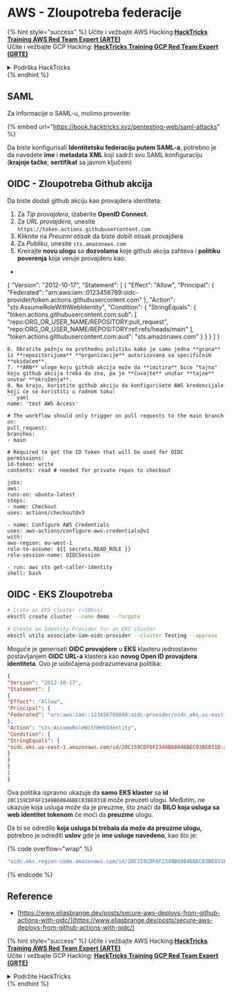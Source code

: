 # AWS - Zloupotreba federacije

{% hint style="success" %}
Učite i vežbajte AWS Hacking:<img src="../../../.gitbook/assets/image (1) (1) (1).png" alt="" data-size="line">[**HackTricks Training AWS Red Team Expert (ARTE)**](https://training.hacktricks.xyz/courses/arte)<img src="../../../.gitbook/assets/image (1) (1) (1).png" alt="" data-size="line">\
Učite i vežbajte GCP Hacking: <img src="../../../.gitbook/assets/image (2).png" alt="" data-size="line">[**HackTricks Training GCP Red Team Expert (GRTE)**<img src="../../../.gitbook/assets/image (2).png" alt="" data-size="line">](https://training.hacktricks.xyz/courses/grte)

<details>

<summary>Podrška HackTricks</summary>

* Proverite [**planove pretplate**](https://github.com/sponsors/carlospolop)!
* **Pridružite se** 💬 [**Discord grupi**](https://discord.gg/hRep4RUj7f) ili [**telegram grupi**](https://t.me/peass) ili **pratite** nas na **Twitteru** 🐦 [**@hacktricks\_live**](https://twitter.com/hacktricks_live)**.**
* **Podelite hakerske trikove slanjem PR-ova na** [**HackTricks**](https://github.com/carlospolop/hacktricks) i [**HackTricks Cloud**](https://github.com/carlospolop/hacktricks-cloud) github repozitorijume.

</details>
{% endhint %}

## SAML

Za informacije o SAML-u, molimo proverite:

{% embed url="https://book.hacktricks.xyz/pentesting-web/saml-attacks" %}

Da biste konfigurisali **Identitetsku federaciju putem SAML-a**, potrebno je da navedete **ime** i **metadata XML** koji sadrži svu SAML konfiguraciju (**krajnje tačke**, **sertifikat** sa javnim ključem)

## OIDC - Zloupotreba Github akcija

Da biste dodali github akciju kao provajdera identiteta:

1. Za _Tip provajdera_, izaberite **OpenID Connect**.
2. Za _URL provajdera_, unesite `https://token.actions.githubusercontent.com`
3. Kliknite na _Preuzmi otisak_ da biste dobili otisak provajdera
4. Za _Publiku_, unesite `sts.amazonaws.com`
5. Kreirajte **novu ulogu** sa **dozvolama** koje github akcija zahteva i **politiku poverenja** koja veruje provajderu kao:
* ```json
{
"Version": "2012-10-17",
"Statement": [
{
"Effect": "Allow",
"Principal": {
"Federated": "arn:aws:iam::0123456789:oidc-provider/token.actions.githubusercontent.com"
},
"Action": "sts:AssumeRoleWithWebIdentity",
"Condition": {
"StringEquals": {
"token.actions.githubusercontent.com:sub": [
"repo:ORG_OR_USER_NAME/REPOSITORY:pull_request",
"repo:ORG_OR_USER_NAME/REPOSITORY:ref:refs/heads/main"
],
"token.actions.githubusercontent.com:aud": "sts.amazonaws.com"
}
}
}
]
}
```
6. Obratite pažnju na prethodnu politiku kako je samo jedna **grana** iz **repozitorijuma** **organizacije** autorizovana sa specifičnim **okidačem**.
7. **ARN** uloge koju github akcija može da **imitira** biće "tajna" koju github akcija treba da zna, pa je **čuvajte** unutar **tajne** unutar **okruženja**.
8. Na kraju, koristite github akciju da konfigurišete AWS kredencijale koji će se koristiti u radnom toku:
```yaml
name: 'test AWS Access'

# The workflow should only trigger on pull requests to the main branch
on:
pull_request:
branches:
- main

# Required to get the ID Token that will be used for OIDC
permissions:
id-token: write
contents: read # needed for private repos to checkout

jobs:
aws:
runs-on: ubuntu-latest
steps:
- name: Checkout
uses: actions/checkout@v3

- name: Configure AWS Credentials
uses: aws-actions/configure-aws-credentials@v1
with:
aws-region: eu-west-1
role-to-assume: ${{ secrets.READ_ROLE }}
role-session-name: OIDCSession

- run: aws sts get-caller-identity
shell: bash
```
## OIDC - EKS Zloupotreba
```bash
# Crate an EKS cluster (~10min)
eksctl create cluster --name demo --fargate
```

```bash
# Create an Identity Provider for an EKS cluster
eksctl utils associate-iam-oidc-provider --cluster Testing --approve
```
Moguće je generisati **OIDC provajdere** u **EKS** klasteru jednostavno postavljanjem **OIDC URL-a** klastera kao **novog Open ID provajdera identiteta**. Ovo je uobičajena podrazumevana politika:
```json
{
"Version": "2012-10-17",
"Statement": [
{
"Effect": "Allow",
"Principal": {
"Federated": "arn:aws:iam::123456789098:oidc-provider/oidc.eks.us-east-1.amazonaws.com/id/20C159CDF6F2349B68846BEC03BE031B"
},
"Action": "sts:AssumeRoleWithWebIdentity",
"Condition": {
"StringEquals": {
"oidc.eks.us-east-1.amazonaws.com/id/20C159CDF6F2349B68846BEC03BE031B:aud": "sts.amazonaws.com"
}
}
}
]
}
```
Ova politika ispravno ukazuje da **samo** **EKS klaster** sa **id** `20C159CDF6F2349B68846BEC03BE031B` može preuzeti ulogu. Međutim, ne ukazuje koja usluga može da je preuzme, što znači da **BILO koja usluga sa web identitet tokenom** će moći da **preuzme** ulogu.

Da bi se odredilo **koja usluga bi trebala da može da preuzme ulogu,** potrebno je odrediti **uslov** gde je **ime usluge navedeno**, kao što je:

{% code overflow="wrap" %}
```bash
"oidc.eks.region-code.amazonaws.com/id/20C159CDF6F2349B68846BEC03BE031B:sub": "system:serviceaccount:default:my-service-account",
```
{% endcode %}

## Reference

* [https://www.eliasbrange.dev/posts/secure-aws-deploys-from-github-actions-with-oidc/](https://www.eliasbrange.dev/posts/secure-aws-deploys-from-github-actions-with-oidc/)

{% hint style="success" %}
Učite i vežbajte AWS Hacking:<img src="../../../.gitbook/assets/image (1) (1) (1).png" alt="" data-size="line">[**HackTricks Training AWS Red Team Expert (ARTE)**](https://training.hacktricks.xyz/courses/arte)<img src="../../../.gitbook/assets/image (1) (1) (1).png" alt="" data-size="line">\
Učite i vežbajte GCP Hacking: <img src="../../../.gitbook/assets/image (2).png" alt="" data-size="line">[**HackTricks Training GCP Red Team Expert (GRTE)**<img src="../../../.gitbook/assets/image (2).png" alt="" data-size="line">](https://training.hacktricks.xyz/courses/grte)

<details>

<summary>Podržite HackTricks</summary>

* Proverite [**planove pretplate**](https://github.com/sponsors/carlospolop)!
* **Pridružite se** 💬 [**Discord grupi**](https://discord.gg/hRep4RUj7f) ili [**telegram grupi**](https://t.me/peass) ili **pratite** nas na **Twitteru** 🐦 [**@hacktricks\_live**](https://twitter.com/hacktricks_live)**.**
* **Podelite hakerske trikove slanjem PR-ova na** [**HackTricks**](https://github.com/carlospolop/hacktricks) i [**HackTricks Cloud**](https://github.com/carlospolop/hacktricks-cloud) github repozitorijume.

</details>
{% endhint %}
